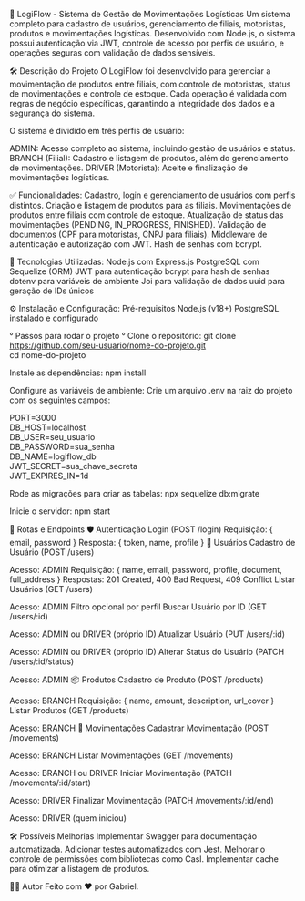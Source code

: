🚚 LogiFlow - Sistema de Gestão de Movimentações Logísticas
Um sistema completo para cadastro de usuários, gerenciamento de filiais, motoristas, produtos e movimentações logísticas. Desenvolvido com Node.js, o sistema possui autenticação via JWT, controle de acesso por perfis de usuário, e operações seguras com validação de dados sensíveis.


🛠️ Descrição do Projeto
O LogiFlow foi desenvolvido para gerenciar a movimentação de produtos entre filiais, com controle de motoristas, status de movimentações e controle de estoque. Cada operação é validada com regras de negócio específicas, garantindo a integridade dos dados e a segurança do sistema.

O sistema é dividido em três perfis de usuário:

ADMIN: Acesso completo ao sistema, incluindo gestão de usuários e status.
BRANCH (Filial): Cadastro e listagem de produtos, além do gerenciamento de movimentações.
DRIVER (Motorista): Aceite e finalização de movimentações logísticas.

✅ Funcionalidades:
Cadastro, login e gerenciamento de usuários com perfis distintos.
Criação e listagem de produtos para as filiais.
Movimentações de produtos entre filiais com controle de estoque.
Atualização de status das movimentações (PENDING, IN_PROGRESS, FINISHED).
Validação de documentos (CPF para motoristas, CNPJ para filiais).
Middleware de autenticação e autorização com JWT.
Hash de senhas com bcrypt.

🚀 Tecnologias Utilizadas:
Node.js com Express.js
PostgreSQL com Sequelize (ORM)
JWT para autenticação
bcrypt para hash de senhas
dotenv para variáveis de ambiente
Joi para validação de dados
uuid para geração de IDs únicos

⚙️ Instalação e Configuração:
Pré-requisitos
Node.js (v18+)
PostgreSQL instalado e configurado

° Passos para rodar o projeto °
Clone o repositório:
git clone https://github.com/seu-usuario/nome-do-projeto.git  
cd nome-do-projeto 

Instale as dependências:
npm install  

Configure as variáveis de ambiente:
Crie um arquivo .env na raiz do projeto com os seguintes campos:

PORT=3000  
DB_HOST=localhost  
DB_USER=seu_usuario  
DB_PASSWORD=sua_senha  
DB_NAME=logiflow_db  
JWT_SECRET=sua_chave_secreta  
JWT_EXPIRES_IN=1d  

Rode as migrações para criar as tabelas:
npx sequelize db:migrate  

Inicie o servidor:
npm start  

📘 Rotas e Endpoints
🛡️ Autenticação
Login (POST /login)
Requisição: { email, password }
Resposta: { token, name, profile }
👥 Usuários
Cadastro de Usuário (POST /users)

Acesso: ADMIN
Requisição: { name, email, password, profile, document, full_address }
Respostas: 201 Created, 400 Bad Request, 409 Conflict
Listar Usuários (GET /users)

Acesso: ADMIN
Filtro opcional por perfil
Buscar Usuário por ID (GET /users/:id)

Acesso: ADMIN ou DRIVER (próprio ID)
Atualizar Usuário (PUT /users/:id)

Acesso: ADMIN ou DRIVER (próprio ID)
Alterar Status do Usuário (PATCH /users/:id/status)

Acesso: ADMIN
📦 Produtos
Cadastro de Produto (POST /products)

Acesso: BRANCH
Requisição: { name, amount, description, url_cover }
Listar Produtos (GET /products)

Acesso: BRANCH
🔀 Movimentações
Cadastrar Movimentação (POST /movements)

Acesso: BRANCH
Listar Movimentações (GET /movements)

Acesso: BRANCH ou DRIVER
Iniciar Movimentação (PATCH /movements/:id/start)

Acesso: DRIVER
Finalizar Movimentação (PATCH /movements/:id/end)

Acesso: DRIVER (quem iniciou)

🛠️ Possíveis Melhorias
Implementar Swagger para documentação automatizada.
Adicionar testes automatizados com Jest.
Melhorar o controle de permissões com bibliotecas como Casl.
Implementar cache para otimizar a listagem de produtos.

🧑‍💻 Autor
Feito com ❤️ por Gabriel.
